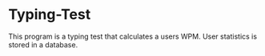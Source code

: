 # Typing-Test
This program is a typing test that calculates a users WPM. User statistics is stored in a database. 
